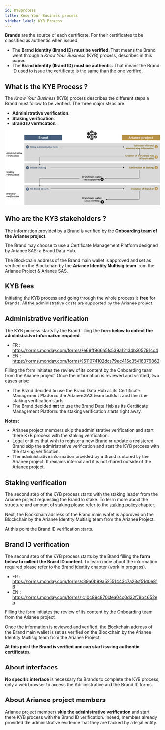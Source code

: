 ```yaml
---
id: KYBprocess
title: Know Your Business process
sidebar_label: KYB Process
---
```

**Brands** are the source of each certificate. For their certificates to be classified as authentic when issued: 

- The **Brand identity (Brand ID) must be verified.** That means the Brand went through a *Know Your Business* (KYB) process, described in this paper.
- The **Brand identity (Brand ID) must be authentic.** That means the Brand ID used to issue the certificate is the same than the one verified.

## **What is the KYB Process ?**

The *Know Your Business* (KYB) process describes the different steps a Brand must follow to be verified. The three major steps are:

- **Administrative verification**.
- **Staking verification**.
- **Brand ID verification**.

![img](../img/kybprocess.png)



## **Who are the KYB stakeholders ?**

The information provided by a Brand is verified by the **Onboarding team of the Arianee project**.

The Brand may choose to use a Certificate Management Platform designed by Arianee SAS: a Brand Data Hub.

The Blockchain address of the Brand main wallet is approved and set as verified on the Blockchain by the **Arianee Identity Multisig team** from the Arianee Project & Arianee SAS.

## **KYB fees**

Initiating the KYB process and going through the whole process is **free** for Brands. All the administrative costs are supported by the Arianee project.

## **Administrative verification**

The KYB process starts by the Brand filling the **form below to collect the administrative information required**.

- FR : https://forms.monday.com/forms/2e69ff966a5fc539a12134b305791cc4
- EN : https://forms.monday.com/forms/9511074102dce79ec415c35416376862 

Filling the form initiates the review of its content by the Onboarding team from the Arianee project. Once the information is reviewed and verified, two cases arise:

- The Brand decided to use the Brand Data Hub as its Certificate Management Platform: the Arianee SAS team builds it and then the staking verification starts.
- The Brand decided **not** to use the Brand Data Hub as its Certificate Management Platform: the staking verification starts right away.

**Notes:** 

- Arianee project members skip the administrative verification and start there KYB process with the staking verification.
- Legal entities that wish to register a new Brand or update a registered Brand skip the administrative verification and start the KYB process with the staking verification.
- The administrative information provided by a Brand is stored by the Arianee project. It remains internal and it is not shared outside of the Arianee project.

## **Staking verification**

The second step of the KYB process starts with the staking leader from the Arianee project requesting the Brand to stake. To learn more about the structure and amount of staking please refer to the [staking policy](StakingPolicy) chapter.

Next, the Blockchain address of the Brand main wallet is approved on the Blockchain by the Arianee Identity Multisig team from the Arianee Project. 

At this point the Brand ID verification starts.

## **Brand ID  verification**

The second step of the KYB process starts by the Brand filling the **form below to collect the Brand ID content**. To learn more about the information required please refer to the Brand identity chapter (work in progress).

- FR : https://forms.monday.com/forms/c39a0b99a52551443c7a23cf51d0e816
- EN : https://forms.monday.com/forms/1c10c89c870cfea04c0d32f78b4652eb 

Filling the form initiates the review of its content by the Onboarding team from the Arianee project. 

Once the information is reviewed and verified, the Blockchain address of the Brand main wallet is set as verified on the Blockchain by the Arianee Identity Multisig team from the Arianee Project. 

**At this point the Brand is verified and can start issuing authentic certificates.**

## **About interfaces**

**No specific interface** is necessary for Brands to complete the KYB process, only a web browser to access the Administrative and the Brand ID forms.

## **About Arianee project members**

Arianee project members **skip the administrative verification** and start there KYB process with the Brand ID verification. Indeed, members already provided the administrative evidence that they are backed by a legal entity.